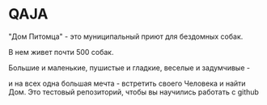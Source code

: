 # QAJA
"Дом Питомца" - это муниципальный приют для бездомных собак.

В нем живет почти 500 собак.

Большие и маленькие, пушистые и гладкие, веселые и задумчивые -

и на всех одна большая мечта - встретить своего Человека и найти Дом.
Это тестовый репозиторий, чтобы вы научились работать с github
